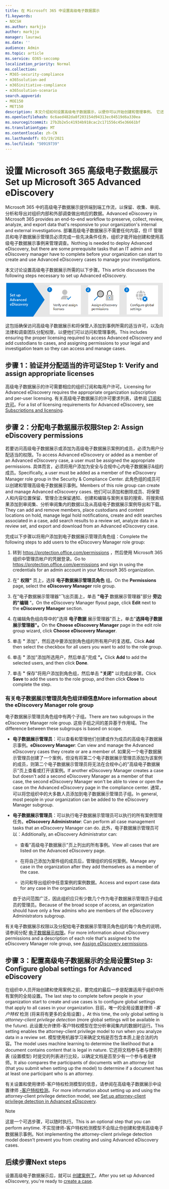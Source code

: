 ```yaml
---
title: 在 Microsoft 365 中设置高级电子数据展示
f1.keywords:
- NOCSH
ms.author: markjjo
author: markjjo
manager: laurawi
ms.date: ''
audience: Admin
ms.topic: article
ms.service: O365-seccomp
localization_priority: Normal
ms.collection:
- M365-security-compliance
- m365solution-aed
- m365initiative-compliance
- m365solution-scenario
search.appverid:
- MOE150
- MET150
description: 本文介绍如何设置高级电子数据展示，以便你可以开始创建和管理事例。 它还介绍了所需的 Microsoft 订阅和许可。 完成几个快速步骤后，即可使用高级电子数据展示工具。
ms.openlocfilehash: 6c6aed482da8f203154d94313ec04519d6a330ea
ms.sourcegitcommit: 27b2b2e5c41934b918cac2c171556c45e36661bf
ms.translationtype: MT
ms.contentlocale: zh-CN
ms.lasthandoff: 03/19/2021
ms.locfileid: "50919739"
---
```

# <a name="set-up-microsoft-365-advanced-ediscovery"></a><span data-ttu-id="0074c-105">设置 Microsoft 365 高级电子数据展示</span><span class="sxs-lookup"><span data-stu-id="0074c-105">Set up Microsoft 365 Advanced eDiscovery</span></span>

<span data-ttu-id="0074c-106">Microsoft 365 中的高级电子数据展示提供端到端工作流，以保留、收集、审阅、分析和导出对组织内部和外部调查做出响应的数据。</span><span class="sxs-lookup"><span data-stu-id="0074c-106">Advanced eDiscovery in Microsoft 365 provides an end-to-end workflow to preserve, collect, review, analyze, and export data that's responsive to your organization's internal and external investigations.</span></span> <span data-ttu-id="0074c-107">部署高级电子数据展示不需要任何内容，但 IT 管理员和电子数据展示管理员必须完成一些先决条件任务，组织才能开始创建和使用高级电子数据展示事例来管理调查。</span><span class="sxs-lookup"><span data-stu-id="0074c-107">Nothing is needed to deploy Advanced eDiscovery, but there are some prerequisite tasks that an IT admin and eDiscovery manager have to complete before your organization can start to create and use Advanced eDiscovery cases to manage your investigations.</span></span>

<span data-ttu-id="0074c-108">本文讨论设置高级电子数据展示所需的以下步骤。</span><span class="sxs-lookup"><span data-stu-id="0074c-108">This article discusses the following steps necessary to set up Advanced eDiscovery.</span></span>

![设置高级电子数据展示的步骤](../media/set-up-advanced-ediscovery.png)

<span data-ttu-id="0074c-110">这包括确保访问高级电子数据展示和将保管人添加到事例所需的适当许可，以及向法律和调查团队分配权限，以便他们可以访问和管理事例。</span><span class="sxs-lookup"><span data-stu-id="0074c-110">This includes ensuring the proper licensing required to access Advanced eDiscovery and add custodians to cases, and assigning permissions to your legal and investigation team so they can access and manage cases.</span></span>

## <a name="step-1-verify-and-assign-appropriate-licenses"></a><span data-ttu-id="0074c-111">步骤 1：验证并分配适当的许可证</span><span class="sxs-lookup"><span data-stu-id="0074c-111">Step 1: Verify and assign appropriate licenses</span></span>

<span data-ttu-id="0074c-112">高级电子数据展示的许可需要相应的组织订阅和每用户许可。</span><span class="sxs-lookup"><span data-stu-id="0074c-112">Licensing for Advanced eDiscovery requires the appropriate organization subscription and per-user licensing.</span></span> <span data-ttu-id="0074c-113">有关高级电子数据展示的许可要求列表，请参阅 [订阅和许可](overview-ediscovery-20.md#subscriptions-and-licensing)。</span><span class="sxs-lookup"><span data-stu-id="0074c-113">For a list of licensing requirements for Advanced eDiscovery, see [Subscriptions and licensing](overview-ediscovery-20.md#subscriptions-and-licensing).</span></span>

## <a name="step-2-assign-ediscovery-permissions"></a><span data-ttu-id="0074c-114">步骤 2：分配电子数据展示权限</span><span class="sxs-lookup"><span data-stu-id="0074c-114">Step 2: Assign eDiscovery permissions</span></span>

<span data-ttu-id="0074c-115">若要访问高级电子数据展示或添加为高级电子数据展示案例的成员，必须为用户分配适当的权限。</span><span class="sxs-lookup"><span data-stu-id="0074c-115">To access Advanced eDiscovery or added as a member of an Advanced eDiscovery case, a user must be assigned the appropriate permissions.</span></span> <span data-ttu-id="0074c-116">具体而言，必须将用户添加为安全与合规中心内电子数据展示&组的成员。</span><span class="sxs-lookup"><span data-stu-id="0074c-116">Specifically, a user must be added as a member of the eDiscovery Manager role group in the Security & Compliance Center.</span></span> <span data-ttu-id="0074c-117">此角色组的成员可以创建和管理高级电子数据展示事例。</span><span class="sxs-lookup"><span data-stu-id="0074c-117">Members of this role group can create and manage Advanced eDiscovery cases.</span></span> <span data-ttu-id="0074c-118">他们可以添加和删除成员、将保管人和内容位置保留、管理合法保留通知、创建和编辑与案例关联的搜索、将搜索结果添加到审阅集、分析审阅集内的数据以及从高级电子数据展示案例导出和下载。</span><span class="sxs-lookup"><span data-stu-id="0074c-118">They can add and remove members, place custodians and content locations on hold, manage legal hold notifications, create and edit searches associated in a case, add search results to a review set, analyze data in a review set, and export and download from an Advanced eDiscovery case.</span></span>

<span data-ttu-id="0074c-119">完成以下步骤以将用户添加到电子数据展示管理员角色组：</span><span class="sxs-lookup"><span data-stu-id="0074c-119">Complete the following steps to add users to the eDiscovery Manager role group:</span></span>

1. <span data-ttu-id="0074c-120">转到 <https://protection.office.com/permissions> ，然后使用 Microsoft 365 组织中管理员帐户的凭据登录。</span><span class="sxs-lookup"><span data-stu-id="0074c-120">Go to <https://protection.office.com/permissions> and sign in using the credentials for an admin account in your Microsoft 365 organization.</span></span>

2. <span data-ttu-id="0074c-121">在" **权限"** 页上，选择 **电子数据展示管理员角色** 组。</span><span class="sxs-lookup"><span data-stu-id="0074c-121">On the **Permissions** page, select the **eDiscovery Manager** role group.</span></span>

3. <span data-ttu-id="0074c-122">在"电子数据展示管理器"飞出页面上，单击 **"电子** 数据展示管理器"部分 **旁边的"编辑** "。</span><span class="sxs-lookup"><span data-stu-id="0074c-122">On the eDiscovery Manager flyout page, click **Edit** next to the **eDiscovery Manager** section.</span></span>

4. <span data-ttu-id="0074c-123">在编辑角色组向导中的"选择 **电子数据** 展示管理器"页上，单击"**选择电子数据展示管理器"。**</span><span class="sxs-lookup"><span data-stu-id="0074c-123">On the **Choose eDiscovery Manager** page in the edit role group wizard, click **Choose eDiscovery Manager**.</span></span>

5. <span data-ttu-id="0074c-124">单击 **"** 添加"，然后选中要添加到角色组的所有用户的复选框。</span><span class="sxs-lookup"><span data-stu-id="0074c-124">Click **Add** then select the checkbox for all users you want to add to the role group.</span></span>

6. <span data-ttu-id="0074c-125">单击 **"** 添加"添加所选用户，然后单击"完成 **"。**</span><span class="sxs-lookup"><span data-stu-id="0074c-125">Click **Add** to add the selected users, and then click **Done**.</span></span>

7. <span data-ttu-id="0074c-126">单击 **"** 保存"将用户添加到角色组，然后单击 **"关闭"** 以完成此步骤。</span><span class="sxs-lookup"><span data-stu-id="0074c-126">Click **Save** to add the users to the role group, and then click **Close** to complete the step.</span></span>

### <a name="more-information-about-the-ediscovery-manager-role-group"></a><span data-ttu-id="0074c-127">有关电子数据展示管理员角色组详细信息</span><span class="sxs-lookup"><span data-stu-id="0074c-127">More information about the eDiscovery Manager role group</span></span>

<span data-ttu-id="0074c-128">电子数据展示管理员角色组中有两个子组。</span><span class="sxs-lookup"><span data-stu-id="0074c-128">There are two subgroups in the eDiscovery Manager role group.</span></span> <span data-ttu-id="0074c-129">这些子组之间的差异基于作用域。</span><span class="sxs-lookup"><span data-stu-id="0074c-129">The difference between these subgroups is based on scope.</span></span>

- <span data-ttu-id="0074c-130">**电子数据展示管理员**：可以查看和管理他们创建或作为成员的高级电子数据展示事例。</span><span class="sxs-lookup"><span data-stu-id="0074c-130">**eDiscovery Manager**: Can view and manage the Advanced eDiscovery cases they create or are a member of.</span></span> <span data-ttu-id="0074c-131">如果另一个电子数据展示管理员创建了一个案例，但没有将第二个电子数据展示管理员添加为该案例的成员，则第二个电子数据展示管理员将无法在合规中心的"高级电子数据展示"页上查看或打开该案例。</span><span class="sxs-lookup"><span data-stu-id="0074c-131">If another eDiscovery Manager creates a case but doesn't add a second eDiscovery Manager as a member of that case, the second eDiscovery Manager won't be able to view or open the case on the Advanced eDiscovery page in the compliance center.</span></span> <span data-ttu-id="0074c-132">通常，可以将您组织中的大多数人员添加到电子数据展示管理员子组。</span><span class="sxs-lookup"><span data-stu-id="0074c-132">In general, most people in your organization can be added to the eDiscovery Manager subgroup.</span></span>

- <span data-ttu-id="0074c-133">**电子数据展示管理员**：可以执行电子数据展示管理员可以执行的所有案例管理任务。</span><span class="sxs-lookup"><span data-stu-id="0074c-133">**eDiscovery Administrator**: Can perform all case management tasks that an eDiscovery Manager can do.</span></span> <span data-ttu-id="0074c-134">此外，电子数据展示管理员可以：</span><span class="sxs-lookup"><span data-stu-id="0074c-134">Additionally, an eDiscovery Administrator can:</span></span>

  - <span data-ttu-id="0074c-135">查看"高级电子数据展示"页上列出的所有事例。</span><span class="sxs-lookup"><span data-stu-id="0074c-135">View all cases that are listed on the Advanced eDiscovery page.</span></span>
  
  - <span data-ttu-id="0074c-136">在将自己添加为案件组的成员后，管理组织的任何案例。</span><span class="sxs-lookup"><span data-stu-id="0074c-136">Manage any case in the organization after they add themselves as a member of the case.</span></span>

  - <span data-ttu-id="0074c-137">访问和导出组织中任意案例的案例数据。</span><span class="sxs-lookup"><span data-stu-id="0074c-137">Access and export case data for any case in the organization.</span></span>

  <span data-ttu-id="0074c-138">由于访问范围广泛，因此组织应只有少数几个作为电子数据展示管理员子组成员的管理员。</span><span class="sxs-lookup"><span data-stu-id="0074c-138">Because of the broad scope of access, an organization should have only a few admins who are members of the eDiscovery Administrators subgroup.</span></span>

<span data-ttu-id="0074c-139">有关电子数据展示权限以及分配给电子数据展示管理员角色组的每个角色的说明，请参阅分配 [电子数据展示权限](assign-ediscovery-permissions.md)。</span><span class="sxs-lookup"><span data-stu-id="0074c-139">For more information about eDiscovery permissions and a description of each role that's assigned to the eDiscovery Manager role group, see [Assign eDiscovery permissions](assign-ediscovery-permissions.md).</span></span>

## <a name="step-3-configure-global-settings-for-advanced-ediscovery"></a><span data-ttu-id="0074c-140">步骤 3：配置高级电子数据展示的全局设置</span><span class="sxs-lookup"><span data-stu-id="0074c-140">Step 3: Configure global settings for Advanced eDiscovery</span></span>

<span data-ttu-id="0074c-141">在组织中人员开始创建和使用案例之前，要完成的最后一步是配置适用于组织中所有案例的全局设置。</span><span class="sxs-lookup"><span data-stu-id="0074c-141">The last step to complete before people in your organization start to create and use cases is to configure global settings that apply to all cases in your organization.</span></span> <span data-ttu-id="0074c-142">目前，唯一的全局设置是律师 *-客户特权* 检测 (将来将有更多的全局设置) 。</span><span class="sxs-lookup"><span data-stu-id="0074c-142">At this time, the only global setting is *attorney-client privilege detection* (more global settings will be available in the future).</span></span> <span data-ttu-id="0074c-143">此设置允许律师-客户特权模型在您分析审阅集内的数据时运行。</span><span class="sxs-lookup"><span data-stu-id="0074c-143">This setting enables the attorney-client privilege model to run when you analyze data in a review set.</span></span> <span data-ttu-id="0074c-144">模型使用机器学习来确定文档是否包含本质上是合法的内容。</span><span class="sxs-lookup"><span data-stu-id="0074c-144">The model uses machine learning to determine the likelihood that a document contains content that is legal in nature.</span></span> <span data-ttu-id="0074c-145">它还将文档参与者与律师列表 (设置模型) 时提交的列表进行比较，以确定文档是否至少有一个参与者是律师。</span><span class="sxs-lookup"><span data-stu-id="0074c-145">It also compares the participants of documents with an attorney list (that you submit when setting up the model) to determine if a document has at least one participant who is an attorney.</span></span>

<span data-ttu-id="0074c-146">有关设置和使用律师-客户特权检测模型的信息，请参阅在高级电子数据展示中设置律师 [-客户特权检测](attorney-privilege-detection.md)。</span><span class="sxs-lookup"><span data-stu-id="0074c-146">For more information about setting up and using the attorney-client privilege detection model, see [Set up attorney-client privilege detection in Advanced eDiscovery](attorney-privilege-detection.md).</span></span>

> [!NOTE]
> <span data-ttu-id="0074c-147">这是一个可选步骤，可以随时执行。</span><span class="sxs-lookup"><span data-stu-id="0074c-147">This is an optional step that you can perform anytime.</span></span> <span data-ttu-id="0074c-148">不实现律师-客户特权检测模型不会阻止你创建和使用高级电子数据展示事例。</span><span class="sxs-lookup"><span data-stu-id="0074c-148">Not implementing the attorney-client privilege detection model doesn't prevent you from creating and using Advanced eDiscovery cases.</span></span>

## <a name="next-steps"></a><span data-ttu-id="0074c-149">后续步骤</span><span class="sxs-lookup"><span data-stu-id="0074c-149">Next steps</span></span>

<span data-ttu-id="0074c-150">设置高级电子数据展示后，就可以 [创建案例了](create-and-manage-advanced-ediscoveryv2-case.md)。</span><span class="sxs-lookup"><span data-stu-id="0074c-150">After you set up Advanced eDiscovery, you're ready to [create a case](create-and-manage-advanced-ediscoveryv2-case.md).</span></span>